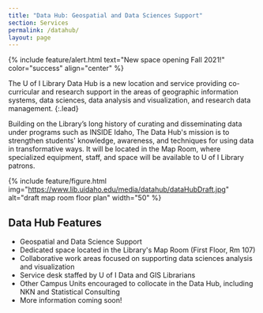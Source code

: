 ```yaml
---
title: "Data Hub: Geospatial and Data Sciences Support"
section: Services
permalink: /datahub/
layout: page
---
```


{% include feature/alert.html text="<span class='h5'>New space opening Fall 2021!</span>" color="success" align="center" %}

The U of I Library Data Hub is a new location and service providing co-curricular and research support in the areas of geographic information systems, data sciences, data analysis and visualization, and research data management. 
{:.lead}

Building on the Library’s long history of curating and disseminating data under programs such as INSIDE Idaho, The Data Hub's mission is to strengthen students' knowledge, awareness, and techniques for using data in transformative ways. 
It will be located in the Map Room, where specialized equipment, staff, and space will be available to U of I Library patrons. 

{% include feature/figure.html img="https://www.lib.uidaho.edu/media/datahub/dataHubDraft.jpg" alt="draft map room floor plan" width="50" %}

## Data Hub Features

- Geospatial and Data Science Support 
- Dedicated space located in the Library's Map Room (First Floor, Rm 107) 
- Collaborative work areas focused on supporting data sciences analysis and visualization 
- Service desk staffed by U of I Data and GIS Librarians 
- Other Campus Units encouraged to collocate in the Data Hub, including NKN and Statistical Consulting 
- More information coming soon! 
